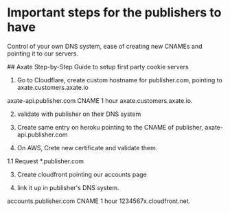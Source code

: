 # Important steps for the publishers to have

Control of your own DNS system, ease of creating new CNAMEs and pointing it to our servers.



## Axate Step-by-Step Guide to setup first party cookie servers


1. Go to Cloudflare, create custom hostname for publisher.com, pointing to axate.customers.axate.io

axate-api.publisher.com	CNAME	1 hour	 axate.customers.axate.io.

2. validate with publisher on their DNS system

3. Create same entry on heroku pointing to the CNAME of publisher, axate-api.publisher.com



4. On AWS, Crete new certificate and validate them.

1.1 Request *.publisher.com

3. Create cloudfront pointing our accounts page

4. link it up in publisher's DNS system.

accounts.publisher.com	CNAME	1 hour	 1234567x.cloudfront.net.


